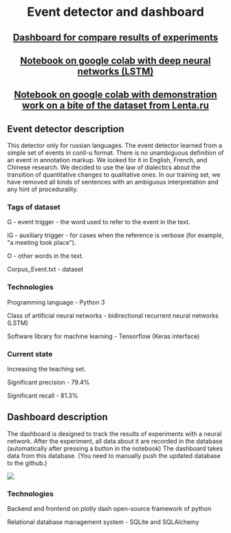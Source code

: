 <h1 align="center">Event detector and dashboard</h1>
<h2 align="center"><a  href="https://dashboard1evdet.herokuapp.com/">Dashboard for compare results of experiments</a></h2>
<h2 align="center"><a  href="https://colab.research.google.com/drive/1J7w75A8V1vIXliTsA72HbEbPeWNHJfUw">Notebook on google colab with deep neural networks (LSTM)</a></h2>
<h2 align="center"><a  href="https://colab.research.google.com/drive/1V2vfY_koRPNsWx9E0IodDAXhIj7Dp6qo">Notebook on google colab with demonstration work on a bite of the dataset from Lenta.ru</a></h2>

## Event detector description

This detector only for russian languages.
The event detector learned from a simple set of events in conll-u format. 
There is no unambiguous definition of an event in annotation markup. 
We looked for it in English, French, and Chinese research. 
We decided to use the law of dialectics about the transition of quantitative changes to qualitative ones.
In our training set, we have removed all kinds of sentences with an ambiguous interpretation and any hint of procedurality.

### Tags of dataset

<p>G - event trigger - the word used to refer to the event in the text.</p>
<p>lG - auxiliary trigger - for cases when the reference is verbose (for example, "a meeting took place").</p>
<p>O - other words in the text.</p>
<p>Corpus_Event.txt - dataset</p>

### Technologies

<p>Programming language - Python 3</p>
<p>Class of artificial neural networks - bidirectional recurrent neural networks (LSTM)</p>
<p>Software library for machine learning - Tensorflow (Keras interface)</p>

### Current state

Increasing the teaching set.
<p>Significant precision - 79.4%</p>
<p>Significant recall - 81.3%</p>

## Dashboard description

The dashboard is designed to track the results of experiments with a neural network. 
After the experiment, all data about it are recorded in the database (automatically after pressing a button in the notebook)
The dashboard takes data from this database. (You need to manually push the updated database to the github.)
<p> <img src="https://media.giphy.com/media/PrnYOwAgmOEJXGbD6f/giphy.gif"> </p>

### Technologies

<p>Backend and frontend on plotly dash open-source framework of python</p>
<p>Relational database management system - SQLite and SQLAlchemy</p>


